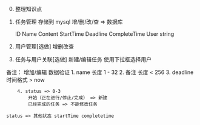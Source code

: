 0. 整理知识点
1. 任务管理
    存储到 mysql
    增/删/改/查 => 数据库

    ID
    Name
    Content
    StartTime
    Deadline
    CompleteTime
    User string

2. 用户管理[选做]
    增删改查

3. 任务与用户关联[选做]
    新建/编辑任务 使用下拉框选择用户

备注：
    增加/编辑 数据验证
        1. name 长度 1 - 32
        2. 备注 长度 < 256
        3. deadline 时间格式 > now

        4. status => 0-3
            开始（正在进行/停止/完成） => 新建
            已经完成的任务 => 不能修改任务

    status => 其他状态 startTime completetime